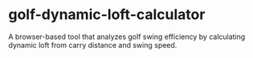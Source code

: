 # golf-dynamic-loft-calculator
A browser-based tool that analyzes golf swing efficiency by calculating dynamic loft from carry distance and swing speed.

